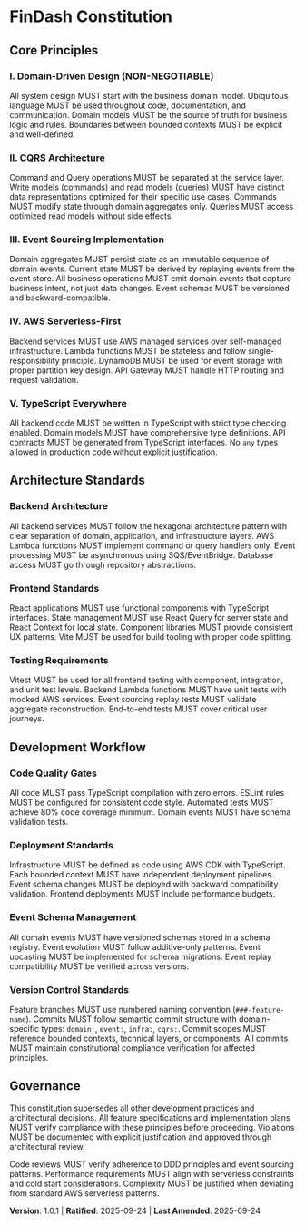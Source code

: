 <!--
Sync Impact Report - Constitution Update
Version: 1.0.0 → 1.0.1
Modified Principles: None
Added Sections: Version Control Standards (minor addition)
Removed Sections: None
Templates Requiring Updates:
- ✅ plan-template.md (constitution check gates align)
- ✅ spec-template.md (functional requirements align with DDD)
- ✅ tasks-template.md (task categorization supports event sourcing patterns)
- ✅ agent-file-template.md (structure supports serverless architecture)
- ✅ CLAUDE.md (version control standards documented)
Follow-up TODOs: None - all standards aligned
-->

# FinDash Constitution

## Core Principles

### I. Domain-Driven Design (NON-NEGOTIABLE)
All system design MUST start with the business domain model. Ubiquitous language MUST be used throughout code, documentation, and communication. Domain models MUST be the source of truth for business logic and rules. Boundaries between bounded contexts MUST be explicit and well-defined.

### II. CQRS Architecture
Command and Query operations MUST be separated at the service layer. Write models (commands) and read models (queries) MUST have distinct data representations optimized for their specific use cases. Commands MUST modify state through domain aggregates only. Queries MUST access optimized read models without side effects.

### III. Event Sourcing Implementation
Domain aggregates MUST persist state as an immutable sequence of domain events. Current state MUST be derived by replaying events from the event store. All business operations MUST emit domain events that capture business intent, not just data changes. Event schemas MUST be versioned and backward-compatible.

### IV. AWS Serverless-First
Backend services MUST use AWS managed services over self-managed infrastructure. Lambda functions MUST be stateless and follow single-responsibility principle. DynamoDB MUST be used for event storage with proper partition key design. API Gateway MUST handle HTTP routing and request validation.

### V. TypeScript Everywhere
All backend code MUST be written in TypeScript with strict type checking enabled. Domain models MUST have comprehensive type definitions. API contracts MUST be generated from TypeScript interfaces. No `any` types allowed in production code without explicit justification.

## Architecture Standards

### Backend Architecture
All backend services MUST follow the hexagonal architecture pattern with clear separation of domain, application, and infrastructure layers. AWS Lambda functions MUST implement command or query handlers only. Event processing MUST be asynchronous using SQS/EventBridge. Database access MUST go through repository abstractions.

### Frontend Standards
React applications MUST use functional components with TypeScript interfaces. State management MUST use React Query for server state and React Context for local state. Component libraries MUST provide consistent UX patterns. Vite MUST be used for build tooling with proper code splitting.

### Testing Requirements
Vitest MUST be used for all frontend testing with component, integration, and unit test levels. Backend Lambda functions MUST have unit tests with mocked AWS services. Event sourcing replay tests MUST validate aggregate reconstruction. End-to-end tests MUST cover critical user journeys.

## Development Workflow

### Code Quality Gates
All code MUST pass TypeScript compilation with zero errors. ESLint rules MUST be configured for consistent code style. Automated tests MUST achieve 80% code coverage minimum. Domain events MUST have schema validation tests.

### Deployment Standards
Infrastructure MUST be defined as code using AWS CDK with TypeScript. Each bounded context MUST have independent deployment pipelines. Event schema changes MUST be deployed with backward compatibility validation. Frontend deployments MUST include performance budgets.

### Event Schema Management
All domain events MUST have versioned schemas stored in a schema registry. Event evolution MUST follow additive-only patterns. Event upcasting MUST be implemented for schema migrations. Event replay compatibility MUST be verified across versions.

### Version Control Standards
Feature branches MUST use numbered naming convention (`###-feature-name`). Commits MUST follow semantic commit structure with domain-specific types: `domain:`, `event:`, `infra:`, `cqrs:`. Commit scopes MUST reference bounded contexts, technical layers, or components. All commits MUST maintain constitutional compliance verification for affected principles.

## Governance

This constitution supersedes all other development practices and architectural decisions. All feature specifications and implementation plans MUST verify compliance with these principles before proceeding. Violations MUST be documented with explicit justification and approved through architectural review.

Code reviews MUST verify adherence to DDD principles and event sourcing patterns. Performance requirements MUST align with serverless constraints and cold start considerations. Complexity MUST be justified when deviating from standard AWS serverless patterns.

**Version**: 1.0.1 | **Ratified**: 2025-09-24 | **Last Amended**: 2025-09-24